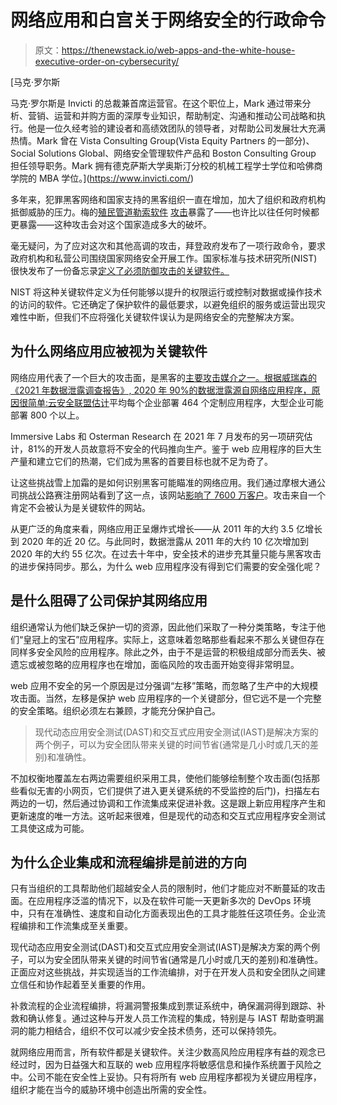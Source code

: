# 网络应用和白宫关于网络安全的行政命令

> 原文：<https://thenewstack.io/web-apps-and-the-white-house-executive-order-on-cybersecurity/>

[](https://www.invicti.com/)

 [马克·罗尔斯

马克·罗尔斯是 Invicti 的总裁兼首席运营官。在这个职位上，Mark 通过带来分析、营销、运营和并购方面的深厚专业知识，帮助制定、沟通和推动公司战略和执行。他是一位久经考验的建设者和高绩效团队的领导者，对帮助公司发展壮大充满热情。Mark 曾在 Vista Consulting Group(Vista Equity Partners 的一部分)、Social Solutions Global、网络安全管理软件产品和 Boston Consulting Group 担任领导职务。Mark 拥有德克萨斯大学奥斯汀分校的机械工程学士学位和哈佛商学院的 MBA 学位。](https://www.invicti.com/) [](https://www.invicti.com/)

多年来，犯罪黑客网络和国家支持的黑客组织一直在增加，加大了组织和政府机构抵御威胁的压力。梅的[殖民管道勒索软件](https://www.zdnet.com/article/colonial-pipeline-ransomware-attack-everything-you-need-to-know/) [攻击](https://www.zdnet.com/article/colonial-pipeline-ransomware-attack-everything-you-need-to-know/)暴露了——也许比以往任何时候都更暴露——这种攻击会对这个国家造成多大的破坏。

毫无疑问，为了应对这次和其他高调的攻击，拜登政府发布了一项行政命令，要求政府机构和私营公司围绕国家网络安全开展工作。国家标准与技术研究所(NIST)很快发布了一份备忘录[定义了必须防御攻击的关键软件。](https://www.nist.gov/itl/executive-order-improving-nations-cybersecurity/critical-software-definition)

NIST 将这种关键软件定义为任何能够以提升的权限运行或控制对数据或操作技术的访问的软件。它还确定了保护软件的最低要求，以避免组织的服务或运营出现灾难性中断，但我们不应将强化关键软件误认为是网络安全的完整解决方案。

## **为什么网络应用应被视为关键软件**

网络应用代表了一个巨大的攻击面，是黑客的[主要攻击媒介之一。根据威瑞森的《2021 年数据泄露调查报告》, 2020 年 90%的数据泄露源自网络应用程序，原因很简单:云安全联盟](https://www.netsparker.com/blog/web-security/what-president-bidens-executive-order-means-web-application-security/)[估计](https://downloads.cloudsecurityalliance.org/assets/survey/custom-applications-and-iaas-trends-2017.pdf)平均每个企业部署 464 个定制应用程序，大型企业可能部署 800 个以上。

Immersive Labs 和 Osterman Research 在 2021 年 7 月发布的另一项研究估计，81%的开发人员故意将不安全的代码推向生产。鉴于 web 应用程序的巨大生产量和建立它们的热潮，它们成为黑客的首要目标也就不足为奇了。

让这些挑战雪上加霜的是如何识别黑客可能瞄准的网络应用。我们通过摩根大通公司挑战公路赛注册网站看到了这一点，该网站[影响了 7600 万客户](https://www.wsj.com/articles/j-p-morgan-found-hackers-after-finding-breach-of-race-website-1414766443)。攻击来自一个肯定不会被认为是关键软件的网站。

从更广泛的角度来看，网络应用正呈爆炸式增长——从 2011 年的大约 3.5 亿增长到 2020 年的近 20 亿。与此同时，数据泄露从 2011 年的大约 10 亿次增加到 2020 年的大约 55 亿次。在过去十年中，安全技术的进步充其量只能与黑客攻击的进步保持同步。那么，为什么 web 应用程序没有得到它们需要的安全强化呢？

## **是什么阻碍了公司保护其网络应用**

组织通常认为他们缺乏保护一切的资源，因此他们采取了一种分类策略，专注于他们“皇冠上的宝石”应用程序。实际上，这意味着忽略那些看起来不那么关键但存在同样多安全风险的应用程序。除此之外，由于不是运营的积极组成部分而丢失、被遗忘或被忽略的应用程序也在增加，面临风险的攻击面开始变得非常明显。

web 应用不安全的另一个原因是过分强调“左移”策略，而忽略了生产中的大规模攻击面。当然，左移是保护 web 应用程序的一个关键部分，但它远不是一个完整的安全策略。组织必须左右兼顾，才能充分保护自己。

> 现代动态应用安全测试(DAST)和交互式应用安全测试(IAST)是解决方案的两个例子，可以为安全团队带来关键的时间节省(通常是几小时或几天的差别)和准确性。

不加权衡地覆盖左右两边需要组织采用工具，使他们能够绘制整个攻击面(包括那些看似无害的小网页，它们提供了进入更关键系统的不受监控的后门)，扫描左右两边的一切，然后通过协调和工作流集成来促进补救。这是跟上新应用程序产生和更新速度的唯一方法。这听起来很难，但是现代的动态和交互式应用程序安全测试工具使这成为可能。

## **为什么企业集成和流程编排是前进的方向**

只有当组织的工具帮助他们超越安全人员的限制时，他们才能应对不断蔓延的攻击面。在应用程序泛滥的情况下，以及在软件可能一天更新多次的 DevOps 环境中，只有在准确性、速度和自动化方面表现出色的工具才能胜任这项任务。企业流程编排和工作流集成至关重要。

现代动态应用安全测试(DAST)和交互式应用安全测试(IAST)是解决方案的两个例子，可以为安全团队带来关键的时间节省(通常是几小时或几天的差别)和准确性。正面应对这些挑战，并实现适当的工作流编排，对于在开发人员和安全团队之间建立信任和协作起着至关重要的作用。

补救流程的企业流程编排，将漏洞警报集成到票证系统中，确保漏洞得到跟踪、补救和确认修复。通过这种与开发人员工作流程的集成，特别是与 IAST 帮助查明漏洞的能力相结合，组织不仅可以减少安全技术债务，还可以保持领先。

就网络应用而言，所有软件都是关键软件。关注少数高风险应用程序有益的观念已经过时，因为日益强大和互联的 web 应用程序将敏感信息和操作系统置于风险之中。公司不能在安全性上妥协。只有将所有 web 应用程序都视为关键应用程序，组织才能在当今的威胁环境中创造出所需的安全性。

<svg xmlns:xlink="http://www.w3.org/1999/xlink" viewBox="0 0 68 31" version="1.1"><title>Group</title> <desc>Created with Sketch.</desc></svg>